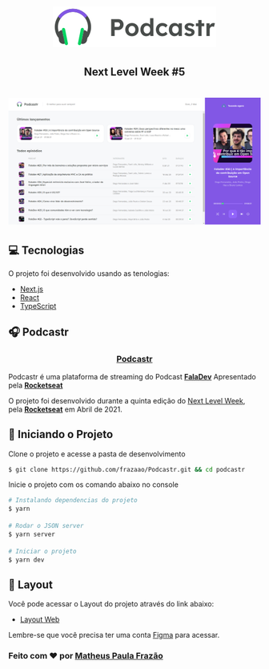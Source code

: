 <h1 align="center">
    <img src="./.github/logo.svg" alt="">
</h1>
<h2 align="center">Next Level Week #5</h2>
<h1 align="center">
    <img src="./.github/Podcastr.PNG" alt="Home | Podcastr">
</h1>

## 💻 Tecnologias

O projeto foi desenvolvido usando as tenologias:
- [Next.js](https://nextjs.org/)
- [React](https://reactjs.org)
- [TypeScript](https://www.typescriptlang.org/)

## 🎧 Podcastr

<h3 align="center">
<a href="https://podcastr-orpin-xi.vercel.app/">Podcastr</a>
</h3>

Podcastr é uma plataforma de streaming do Podcast **[FalaDev](https://open.spotify.com/show/3TNsKUGlP9YbV1pgy3ACrW)**
Apresentado pela **[Rocketseat]((https://github.com/Rocketseat))**

O projeto foi desenvolvido durante a quinta edição do [Next Level Week](https://nextlevelweek.com/), pela **[Rocketseat]((https://github.com/Rocketseat))** em Abril de 2021.

## 🚀 Iniciando o Projeto

Clone o projeto e acesse a pasta de desenvolvimento

```bash
$ git clone https://github.com/frazaao/Podcastr.git && cd podcastr
```

Inicie o projeto com os comando abaixo no console
```bash
# Instalando dependencias do projeto
$ yarn

# Rodar o JSON server
$ yarn server

# Iniciar o projeto
$ yarn dev
```

## 🔖 Layout

Você pode acessar o Layout do projeto através do link abaixo:

- [Layout Web](https://www.figma.com/file/UwFEntsHpHYJlHNQAQr4gA/Podcastr?node-id=160%3A2761) 

Lembre-se que você precisa ter uma conta [Figma](http://figma.com/) para acessar.

<h3>
    Feito com ❤️ por <a href="https://www.linkedin.com/in/matheus-paula-frazao-5b7284202/">Matheus Paula Frazão</a>
</h3>
